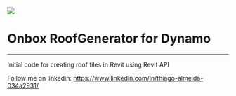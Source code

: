 ![](https://raw.githubusercontent.com/engthiago/OnboxApp/master/onBox120.png)
# Onbox RoofGenerator for Dynamo
----
Initial code for creating roof tiles in Revit using Revit API

Follow me on linkedin: https://www.linkedin.com/in/thiago-almeida-034a2931/
